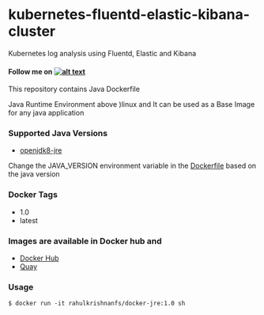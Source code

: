 # kubernetes-fluentd-elastic-kibana-cluster
Kubernetes log analysis using Fluentd, Elastic and Kibana


#### Follow me on [![alt text][1.1]][1]

This repository contains Java Dockerfile 

Java Runtime Environment above )linux and It can be used as a Base Image for any java application


### Supported Java Versions

- [openjdk8-jre](http://openjdk.java.net/) 

Change the JAVA_VERSION environment variable in the [Dockerfile](Dockerfile) based on the java version

### Docker Tags

* 1.0 
* latest

### Images are available in Docker hub and 

* [ Docker Hub]( https://hub.docker.com/r/rahulkrishnanfs/docker-jre/ )
* [ Quay ]( https://quay.io/repository/rahulkrishnanfs/docker-jre )

### Usage 
```
$ docker run -it rahulkrishnanfs/docker-jre:1.0 sh

```


[1.1]: http://i.imgur.com/tXSoThF.png (twitter icon with padding)
[1]: http://www.twitter.com/rahulkrishnanra

